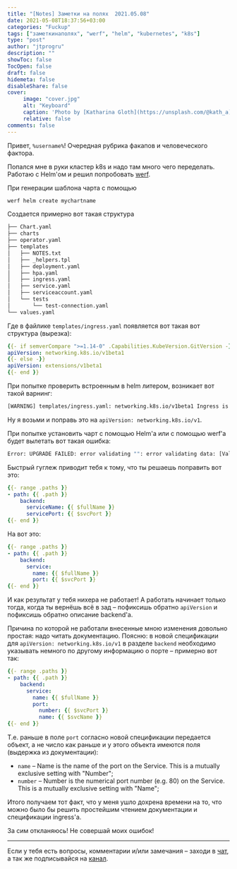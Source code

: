 ```yaml
---
title: "[Notes] Заметки на полях  2021.05.08"
date: 2021-05-08T18:37:56+03:00
categories: "Fuckup"
tags: ["заметкинаполях", "werf", "helm", "kubernetes", "k8s"]
type: "post"
author: "jtprogru"
description: ""
showToc: false
TocOpen: false
draft: false
hidemeta: false
disableShare: false
cover:
     image: "cover.jpg"
     alt: "Keyboard"
     caption: 'Photo by [Katharina Gloth](https://unsplash.com/@kath_a) on [Unsplash](https://unsplash.com/)'
     relative: false
comments: false
---
```


Привет, `%username%`! Очередная рубрика факапов и человеческого фактора. 

Попался мне в руки кластер k8s и надо там много чего переделать. Работаю с Helm'ом и решил попробовать [werf](https://werf.io).

При генерации шаблона чарта с помощью 

```bash
werf helm create mychartname
```
Создается примерно вот такая структура

```bash
├── Chart.yaml
├── charts
├── operator.yaml
├── templates
│   ├── NOTES.txt
│   ├── _helpers.tpl
│   ├── deployment.yaml
│   ├── hpa.yaml
│   ├── ingress.yaml
│   ├── service.yaml
│   ├── serviceaccount.yaml
│   └── tests
│       └── test-connection.yaml
└── values.yaml
```

Где в файлике `templates/ingress.yaml` появляется вот такая вот структура (вырезка):

```yaml
{{- if semverCompare ">=1.14-0" .Capabilities.KubeVersion.GitVersion -}}
apiVersion: networking.k8s.io/v1beta1
{{- else -}}
apiVersion: extensions/v1beta1
{{- end }}
```

При попытке проверить встроенным в helm литером, возникает вот такой варнинг:

```bash
[WARNING] templates/ingress.yaml: networking.k8s.io/v1beta1 Ingress is deprecated in v1.19+, unavailable in v1.22+; use networking.k8s.io/v1 Ingress
```

Ну я возьми и поправь это на `apiVersion: networking.k8s.io/v1`.

При попытке установить чарт с помощью Helm'а или с помощью werf'а будет вылетать вот такая ошибка:
```bash
Error: UPGRADE FAILED: error validating "": error validating data: [ValidationError(Ingress.spec.rules[0].http.paths[0].backend): unknown field "serviceName" in io.k8s.api.networking.v1.IngressBackend, ValidationError(Ingress.spec.rules[0].http.paths[0].backend): unknown field "servicePort" in io.k8s.api.networking.v1.IngressBackend]
```
Быстрый гуглеж приводит тебя к тому, что ты решаешь поправить вот это:

```yaml
{{- range .paths }}
- path: {{ .path }}
    backend:
      serviceName: {{ $fullName }}
      servicePort: {{ $svcPort }}
{{- end }}
```

На вот это:

```yaml
{{- range .paths }}
- path: {{ .path }}
    backend:
      service:
        name: {{ $fullName }}
        port: {{ $svcPort }}
{{- end }}
```

И как результат у тебя нихера не работает! А работать начинает только тогда, когда ты вернёшь всё в зад – пофиксишь обратно `apiVersion` и пофиксишь обратно описание backend'а.

Причина по которой не работали внесенные мною изменения довольно простая: надо читать документацию. Поясню: в новой спецификации для `apiVersion: networking.k8s.io/v1` в разделе `backend` необходимо указывать немного по другому информацию о порте – примерно вот так:

```yaml
{{- range .paths }}
- path: {{ .path }}
    backend:
      service:
        name: {{ $fullName }}
        port:
          number: {{ $svcPort }}
          name: {{ $svcName }}
{{- end }}
```

Т.е. раньше в поле `port` согласно новой спецификации передается объект, а не число как раньше и у этого объекта имеются поля (выдержка из документации):
- `name` <string> – Name is the name of the port on the Service. This is a mutually exclusive setting with "Number";
- `number` <integer> – Number is the numerical port number (e.g. 80) on the Service. This is a mutually exclusive setting with "Name";

Итого получаем тот факт, что у меня ушло дохрена времени на то, что можно было бы решить простейшим чтением документации и спецификации ingress'a. 

За сим откланяюсь! Не совершай моих ошибок!  

---
Если у тебя есть вопросы, комментарии и/или замечания – заходи в [чат](https://t.me/sysopschat), а так же подписывайся на [канал](https://t.me/sysopschannel).
